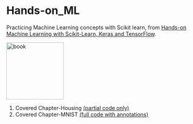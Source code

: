 # Hands-on_ML  
Practicing Machine Learning concepts with Scikit learn, from [Hands-on Machine Learning with Scikit-Learn, Keras and TensorFlow](https://www.oreilly.com/library/view/hands-on-machine-learning/9781492032632/).  
  
<img src="https://images-na.ssl-images-amazon.com/images/I/51aqYc1QyrL._SX379_BO1,204,203,200_.jpg" title="book" width="150" />

1. Covered Chapter-Housing [(partial code only)](https://github.com/SinXfactor/Hands-on_ML/blob/master/CH-1_Housing.ipynb)  
2. Covered Chapter-MNIST [(full code with annotations)](https://github.com/SinXfactor/Hands-on_ML/blob/master/CH-2_MNIST.ipynb)
